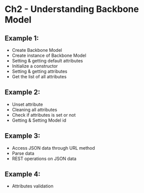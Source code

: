 # Ch2 - Understanding Backbone Model

## Example 1:
* Create Backbone Model
* Create instance of Backbone Model
* Setting & getting default attributes
* Initialize a constructor
* Setting & getting attributes
* Get the list of all attributes

## Example 2:
* Unset attribute
* Cleaning all attributes
* Check if attributes is set or not
* Getting & Setting Model id

## Example 3:
* Access JSON data through URL method
* Parse data
* REST operations on JSON data

## Example 4:
* Attributes validation